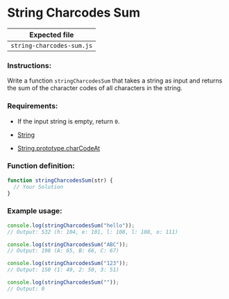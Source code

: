 # String Charcodes Sum

| Expected file             |
| ------------------------- |
| `string-charcodes-sum.js` |

### Instructions:

Write a function `stringCharcodesSum` that takes a string as input and returns the sum of the character codes of all characters in the string.

### Requirements:

- If the input string is empty, return `0`.

- [String](https://javascript.info/string)
- [String.prototype.charCodeAt](https://developer.mozilla.org/en-US/docs/Web/JavaScript/Reference/Global_Objects/String/charCodeAt)

### Function definition:

```js
function stringCharcodesSum(str) {
  // Your Solution
}
```

### Example usage:

```javascript
console.log(stringCharcodesSum("hello"));
// Output: 532 (h: 104, e: 101, l: 108, l: 108, o: 111)

console.log(stringCharcodesSum("ABC"));
// Output: 198 (A: 65, B: 66, C: 67)

console.log(stringCharcodesSum("123"));
// Output: 150 (1: 49, 2: 50, 3: 51)

console.log(stringCharcodesSum(""));
// Output: 0
```
